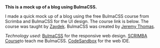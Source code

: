 **This is a mock up of a blog using BulmaCSS.**

I made a quick mock up of a blog using the free BulmaCSS course from Scrimba and BulmaCSS for the UI design. The course link is below. The course was taught by [Zaydek](https://twitter.com/username_zaydek). BulmaCSS was created by [Jeremy Thomas](https://jgthms.com/).

_Technology used:_
[BulmaCSS](https://bulma.io/) for the responsive web design.
[SCRIMBA Course](https://scrimba.com/g/gbulma)to teach me BulmaCSS.
[CodeSandbox](https://codesandbox.io) for the web IDE.
